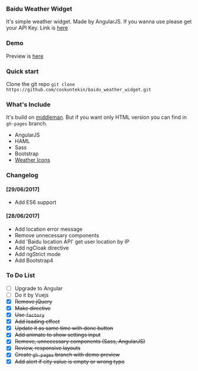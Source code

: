 ### Baidu Weather Widget
It's simple weather widget. Made by AngularJS. If you wanna use please get your API Key. Link is [here](http://lbsyun.baidu.com/apiconsole/key)

### Demo
Preview is [here](http://coskuntekin.github.io/baidu_weather_widget/)

### Quick start
Clone the git repo `git clone https://github.com/coskuntekin/baidu_weather_widget.git`

### What's Include
It's build on [middleman](https://middlemanapp.com/). But if you want only HTML version you can find in `gh-pages` branch.

- AngularJS
- HAML
- Sass
- Bootstrap
- [Weather Icons](http://www.artill.de/weather-icon-font/)

### Changelog
#### [29/06/2017]
* Add ES6 support
#### [28/06/2017]
* Add location error message
* Remove unnecessary components
* Add 'Baidu location API' get user location by IP 
* Add ngCloak directive
* Add ngStrict mode
* Add Bootstrap4 


### To Do List
* [ ] Upgrade to Angular
* [ ] Do it by Vuejs
* [x] ~~Remove jQuery~~
* [x] ~~Make directive~~
* [x] ~~Use `factory`~~
* [x] ~~Add loading effect~~
* [x] ~~Update it as same time with done button~~
* [x] ~~Add animate to show settings input~~
* [x] ~~Remove, unnecessary components (Sass, AngularJS)~~
* [x] ~~Review, responsive layouts~~
* [x] ~~Create `gh-pages` branch with demo preview~~
* [x] ~~Add alert if city value is empty or wrong typo~~
